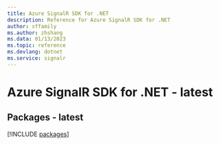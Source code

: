 ```yaml
---
title: Azure SignalR SDK for .NET
description: Reference for Azure SignalR SDK for .NET
author: sffamily
ms.author: zhshang
ms.data: 01/13/2023
ms.topic: reference
ms.devlang: dotnet
ms.service: signalr
---
```

# Azure SignalR SDK for .NET - latest
## Packages - latest
[!INCLUDE [packages](signalr-index.md)]